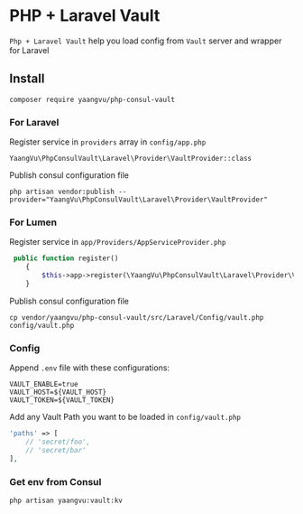 # PHP + Laravel Vault

`Php + Laravel Vault` help you load config from `Vault` server and wrapper for Laravel

## Install

`composer require yaangvu/php-consul-vault`

### For Laravel

Register service in `providers` array in `config/app.php`

```
YaangVu\PhpConsulVault\Laravel\Provider\VaultProvider::class
```

Publish consul configuration file

```
php artisan vendor:publish --provider="YaangVu\PhpConsulVault\Laravel\Provider\VaultProvider"
```

### For Lumen

Register service in `app/Providers/AppServiceProvider.php`

```php
 public function register()
    {
        $this->app->register(\YaangVu\PhpConsulVault\Laravel\Provider\VaultProvider::class);
    }
```

Publish consul configuration file

``` shell
cp vendor/yaangvu/php-consul-vault/src/Laravel/Config/vault.php config/vault.php
```

### Config

Append `.env` file with these configurations:

```dotenv
VAULT_ENABLE=true
VAULT_HOST=${VAULT_HOST}
VAULT_TOKEN=${VAULT_TOKEN}
```

Add any Vault Path you want to be loaded in `config/vault.php`

```php
'paths' => [
    // 'secret/foo',
    // 'secret/bar'
],
```

### Get env from Consul

```shell
php artisan yaangvu:vault:kv
```

